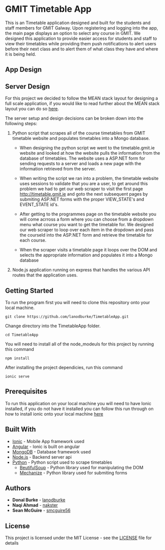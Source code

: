 # GMIT Timetable App

This is an Timetable application designed and built for the students and staff members for GMIT Galway. Upon registering and logging into the app, the main page displays an option to select any course in GMIT. We designed this application to provide easier access for students and staff to view their timetables while providing them push notifications to alert users before their next class and to alert them of what class they have and where it is being held.

## App Design

## Server Design
For this project we decided to follow the MEAN stack layout for designing a full scale application, if you would like to read further about the MEAN stack layout you can do so [here](http://mean.io/). 

The server setup and design decisions can be broken down into the following steps:
1. Python script that scrapes all of the course timetables from GMIT timetable website and populates timetables into a Mongo database.
   
   * When designing the python script we went to the timetable.gmit.ie website and looked at how the website pulls the information from      the database of timetables. The website uses a ASP.NET form for sending requests to a server and loads a new page with the              information retrieved from the server. 
   
   * When writing the script we ran into a problem, the timetable website uses sessions to validate that you are a user, to get around        this problem we had to get our web scraper to visit the first page http://timetable.gmit.ie and goto the next subsequent pages by        submiting ASP.NET forms with the proper VIEW_STATE's and EVENT_STATE id's.
   
   * After getting to the programmes page on the timetable website you will come acrross a form where you can choose from a dropdown          menu what course you want to get the timetable for. We designed our web scraper to loop over each item in the dropdown and pass the      courseId into the ASP.NET form and retrieve the timetable for each course.
   
   * When the scraper visits a timetable page it loops over the DOM and selects the appropriate information and populates it into a          Mongo database

2. Node.js application running on express that handles the various API routes that the application uses.





## Getting Started

To run the program first you will need to clone this repository onto your local machine.
```
git clone https://github.com/lanodburke/TimetableApp.git
```
Change directory into the TimetableApp folder.
```
cd TimetableApp
```
You will need to install all of the node_modeuls for this project by running this command
```
npm install 
```
After installing the project dependicies, run this command
```
ionic serve
```

## Prerequisites

To run this application on your local machine you will need to have Ionic installed, if you do not have it installed you can follow this run through on how to install ionic onto your local machine [here](https://ionicframework.com/docs/intro/installation/)

## Built With

* [Ionic](https://ionicframework.com/) - Mobile App framework used
* [Angular](https://angular.io/) - Ionic is built on angular
* [MongoDB](https://www.mongodb.com/) - Database framework used
* [Node.js](https://nodejs.org/en/) - Backend server api
* [Python](https://www.python.org/) - Python script used to scrape timetables
  * [BeutifulSoup](https://www.crummy.com/software/BeautifulSoup/bs4/doc/) - Python library used for manipulating the DOM
  * [Mechanize](https://github.com/python-mechanize/mechanize) - Python library used for submiting forms


## Authors

* **Donal Burke** - [lanodburke](https://github.com/lanodburke)
* **Naqi Ahmad** - [nakster](https://github.com/nakster)
* **Sean McGuire** - [smcguire56](https://github.com/smcguire56)

## License

This project is licensed under the MIT License - see the [LICENSE](LICENSE) file for details


